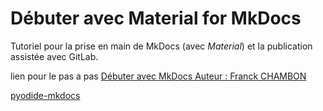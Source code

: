 # Débuter avec Material for MkDocs

Tutoriel pour la prise en main de MkDocs (avec _Material_) et la publication assistée avec GitLab.


lien pour le pas a pas [Débuter avec MkDocs Auteur : Franck CHAMBON](https://ens-fr.gitlab.io/mkdocs/)

[pyodide-mkdocs](https://bouillotvincent.gitlab.io/pyodide-mkdocs/#introduction)
